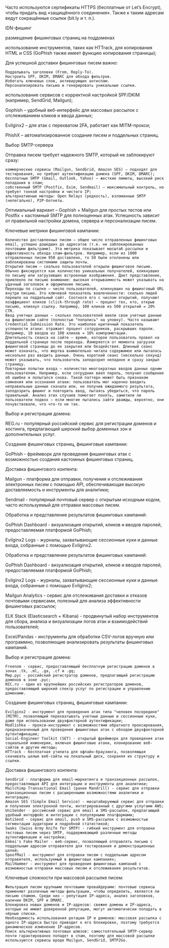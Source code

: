 
Часто используются сертификаты HTTPS (бесплатные от Let’s Encrypt), чтобы придать вид «защищённого соединения». Также к таким адресам ведут сокращённые ссылки (bit.ly и т. п.).

IDN-фишинг

размещение фишинговых страниц на поддоменах

использование инструментов, таких как HTTrack, для копирования HTML и CSS (GoPhish также имеет функцию копирования страницы);

Для успешной доставки фишинговых писем важно:

    Подделывать заголовки (From, Reply-To).
    Настроить SPF, DKIM, DMARC для обхода фильтров.
    Избегать ключевых слов, активирующих антиспам.
    Персонализировать письма и генерировать уникальные ссылки.

использование сервисов с корректной настройкой SPF/DKIM (например, SendGrid, Mailgun);

Gophish – удобный веб-интерфейс для массовых рассылок с отслеживанием кликов и ввода данных;

Evilginx2 – для атак с перехватом 2FA, работает как MITM-прокси;

PhishX – автоматизированное создание писем и поддельных страниц.


Выбор SMTP-сервера

Отправка писем требует надежного SMTP, который не заблокируют сразу:

    коммерческие сервисы (Mailgun, SendGrid, Amazon SES) – подходят для тестирования, но требуют аутентификацию домена (SPF, DKIM, DMARC);
    бесплатные SMTP (Gmail, Outlook, Yahoo) – жесткие лимиты, высокий риск попадания в спам;
    собственный SMTP (Postfix, Exim, Sendmail) – максимальный контроль, но требует тонкой настройки и чистого IP;
    альтернативные методы: Open Relays (редкость), взломанные SMTP (нелегально), P2P-ботнеты.

Оптимальный вариант – Gophish + Mailgun для простых тестов или Postfix + кастомный SMTP для полноценных атак. Успешность зависит от правильной настройки домена, сервера и персонализации писем.

Ключевые метрики фишинговой кампании:

    Количество доставленных писем – общее число отправленных фишинговых email, успешно дошедших до адресатов (т.е. не заблокированных почтовыми фильтрами). Эта метрика показывает масштаб рассылки и эффективность обхода спам-фильтров. Например, если из 1000 отправленных писем 950 доставлено, то 50 были отклонены или заблокированы системами защиты почты.
    Открытия писем – сколько пользователей открыли фишинговое письмо. Обычно фиксируется как количество уникальных получателей, кликнувших по письму или загрузивших встроенные изображения. Дает представление, привлекло ли письмо внимание: высокая открываемость может указывать на удачный заголовок и оформление письма.
    Переходы по ссылке – число пользователей, кликнувших на фишинговый URL внутри письма. Это ключевой показатель вовлеченности: сколько людей перешло на поддельный сайт. Соотнося его с числом открытий, получают коэффициент кликов (click-through rate) – процент тех, кто, открыв письмо, кликнул ссылку. Например, 100 кликов из 500 открытий = 20% CTR.
    Ввод учетных данных – сколько пользователей ввели свои учетные данные на фишинговом сайте (полностью "попались" на уловку). Часто называют Credential Submission Rate. Это наиболее критичный показатель успешности атаки: отражает процент сотрудников, раскрывших пароли. Например, 10 вводов из 100 кликов = 10% компрометации.
    Длительность сеанса на сайте – время, которое пользователь провел на поддельной странице после перехода. Измеряется от момента загрузки фишинговой страницы до ее закрытия или бездействия. Длинный сеанс может означать, что жертва внимательно читала содержимое или пыталась несколько раз вводить данные. Очень короткий сеанс (несколько секунд) может указывать, что пользователь заподозрил неладное и сразу закрыл страницу.
    Повторные попытки входа – количество многократных вводов данных одним пользователем. Например, если сотрудник ввел пароль, получил сообщение об ошибке и попытался снова. Такой паттерн может быть признаком сомнения или осознания атаки: пользователь мог нарочно вводить неправильные данные сначала или, не получив ожидаемого результата, заподозрить фишинг и повторить ввод, пытаясь убедиться, что пароль правильный. Анализ этих случаев помогает понять, заметили ли пользователи подвох – если многие пытались зайти дважды, вероятно, они почувствовали, что что-то не так.


Выбор и регистрация домена:

REG.ru - популярный российский сервис для регистрации доменов и хостинга, предлагающий широкий выбор доменных зон и дополнительных услуг.

Создание фишинговых страниц, фишинговые кампании:

GoPhish - фреймворк для проведения фишинговых атак с возможностью создания кастомных фишинговых страниц.

Доставка фишингового контента:

Mailgun - платформа для отправки, получения и отслеживания электронных писем с помощью API, обеспечивающая высокую доставляемость и инструменты для аналитики;

Sendmail - популярный почтовый сервер с открытым исходным кодом, часто используемый для отправки массовых писем.

Обработка и представление результатов фишинговых кампаний:

GoPhish Dashboard - визуализация открытий, кликов и вводов паролей, предоставляемая платформой GoPhish;

Evilginx2 Logs - журналы, захватывающие сессионные куки и данные входа, собранные с помощью Evilginx2.

Обработка и представление результатов фишинговых кампаний:

GoPhish Dashboard - визуализация открытий, кликов и вводов паролей, предоставляемая платформой GoPhish;

Evilginx2 Logs - журналы, захватывающие сессионные куки и данные входа, собранные с помощью Evilginx2;

Mailgun Analytics - сервис для отслеживания доставки и отказов почтовыми сервисами, полезный для анализа эффективности фишинговых рассылок;

ELK Stack (Elasticsearch + Kibana) - продвинутый набор инструментов для сбора, анализа и визуализации логов атак и взаимодействий пользователей;

Excel/Pandas - инструменты для обработки CSV-логов вручную или программно, позволяющие анализировать результаты фишинговых кампаний.


Выбор и регистрация домена:

    Freenom - cервис, предоставляющий бесплатную регистрацию доменов в зонах .tk, .ml, .ga, .cf и .gq;
    Мир.рус - российский регистратор доменов, предлагающий регистрацию доменов в зоне .рус;
    NIC.ru - один из крупнейших российских регистраторов доменов, предоставляющий широкий спектр услуг по регистрации и управлению доменами.

Создание фишинговых страниц, фишинговые кампании:

    Evilginx2 - инструмент для проведения атак типа "человек посередине" (MITM), позволяющий перехватывать учетные данные и сессионные куки, даже при использовании двухфакторной аутентификации;
    Modlishka - прокси-инструмент с возможностями обратного проксирования, предназначенный для проведения фишинговых атак с обходом двухфакторной аутентификации;
    Social-Engineer Toolkit (SET) - открытый фреймворк для проведения атак социальной инженерии, включая фишинговые атаки, клонирование веб-сайтов и другие методы;
    HTTrack - бесплатная утилита для офлайн-браузинга, позволяющая скачивать целые веб-сайты на локальный диск, сохраняя их структуру и ссылки.

Доставка фишингового контента:

    SendGrid - платформа для email-маркетинга и транзакционных рассылок, предоставляющая API для интеграции и инструменты для аналитики;
    Mailchimp Transactional Email (ранее Mandrill) - сервис для отправки транзакционных писем с расширенными возможностями аналитики и интеграции;
    Amazon SES (Simple Email Service) - масштабируемый сервис для отправки и получения электронной почты, интегрированный с другими услугами AWS;
    UniSender - российский сервис для email и SMS-рассылок, предлагающий удобный интерфейс и интеграции с популярными платформами;
    NotiSend - сервис для email, push и SMS-рассылок с возможностью сегментации аудитории и подробной статистикой;
    Swaks (Swiss Army Knife for SMTP) - гибкий инструмент для отправки тестовых писем через SMTP, поддерживающий различные методы аутентификации и настройки;
    Emkei's Fake Mailer - веб-сервис, позволяющий отправлять письма с поддельным адресом отправителя для тестирования и демонстрационных целей;
    SpoofMail - инструмент для отправки писем с поддельным адресом отправителя, используемый в фишинговых кампаниях;
    MailHammer - инструмент для проведения фишинговых кампаний с возможностью отправки массовых писем и отслеживания результатов.

Ключевые сложности при массовой рассылке писем:

    Фильтрация писем крупными почтовыми провайдерами: почтовые сервисы применяют различные методы фильтрации, чтобы определить, является ли письмо спамом. Среди них — репутация IP-адреса, анализ заголовков, наличие DKIM, SPF и DMARC.
    Блокировка новых доменов и IP-адресов: cвежие домены и IP-адреса, которые не имеют доверенной репутации, могут автоматически попадать в чёрные списки.
    Необходимость использования ротации IP и доменов: массовая рассылка с одного IP-адреса быстро приводит к его блокировке, поэтому требуется динамическое изменение IP-адресов.
    Поиск альтернативных почтовых шлюзов: самостоятельный SMTP-сервер почти гарантированно попадет в спам, поэтому для массовой рассылки используются сервисы вроде Mailgun, SendGrid, SMTP2Go.
